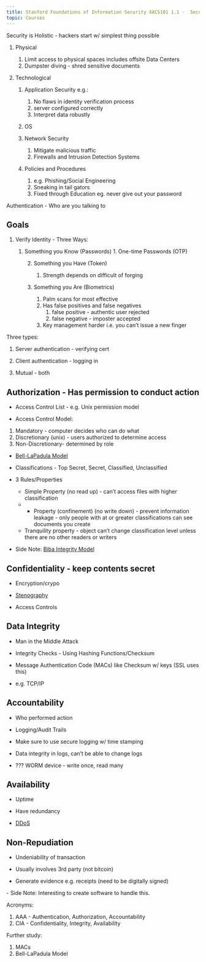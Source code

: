 ```yaml
---
title: Stanford Foundations of Information Security XACS101 1.1 -  Security Goals
topic: Courses
---
```


Security is Holistic - hackers start w/ simplest thing possible

1. Physical
    1. Limit access to physical spaces includes offsite Data Centers
    2. Dumpster diving - shred sensitive documents

2. Technological
    1. Application Security e.g.:
        1. No flaws in identity verification process
        2. server configured correctly
        3. Interpret data robustly

    2. OS
    3. Network Security
        1. Mitigate malicious traffic
        2. Firewalls and Intrusion Detection Systems

    4. Policies and Procedures
        1. e.g. Phishing/Social Engineering
        2. Sneaking in tail gators
        3. Fixed through Education eg. never give out your password

Authentication - Who are you talking to

## Goals

1. Verify Identity - Three Ways:
    1. Something you Know (Passwords)
            1. One-time Passwords (OTP)

        2. Something you Have (Token)
            1. Strength depends on difficult of forging

        3. Something you Are (Biometrics)
            1. Palm scans for most effective
            2. Has false positives and false negatives
                1. false positive - authentic user rejected
                2. false negative - imposter accepted            
            3. Key management harder i.e. you can’t issue a new finger

Three types:

1. Server authentication - verifying cert

2. Client authentication - logging in

3. Mutual - both

## Authorization - Has permission to conduct action

- Access Control List - e.g. Unix permission model

- Access Control Model:

1. Mandatory - computer decides who can do what
2. Discretionary (unix) - users authorized to determine access
3. Non-Discretionary- determined by role

- [Bell-LaPadula Model](https://en.wikipedia.org/wiki/Bell%E2%80%93LaPadula_model)

* Classifications - Top Secret, Secret, Classified, Unclassified
* 3 Rules/Properties
    * Simple Property (no read up) - can’t access files with higher classification
    * * Property (confinement) (no write down) - prevent information leakage - only people with at or greater classifications can see documents you create
    * Tranquility property - object can’t change classification level unless there are no other readers or writers

* Side Note: [Biba Integrity Model](https://en.wikipedia.org/wiki/Biba_model)

## Confidentiality - keep contents secret

- Encryption/crypo 

- [Stenography](https://en.wikipedia.org/wiki/Steganography)

- Access Controls

## Data Integrity

- Man in the Middle Attack

- Integrity Checks - Using Hashing Functions/Checksum

- Message Authentication Code (MACs) like Checksum w/ keys (SSL uses this)

- e.g. TCP/IP

## Accountability

- Who performed action

- Logging/Audit Trails

- Make sure to use secure logging w/ time stamping

- Data integrity in logs, can’t be able to change logs

- ??? WORM device - write once, read many

## Availability

- Uptime

- Have redundancy

- [DDoS](https://en.wikipedia.org/wiki/Denial-of-service_attack)

## Non-Repudiation

- Undeniability of transaction

- Usually involves 3rd party (not bitcoin)

- Generate evidence e.g. receipts (need to be digitally signed)

- Side Note: Interesting to create software to handle this.

Acronyms:

1. AAA - Authentication, Authorization, Accountability
2. CIA - Confidentiality, Integrity, Availability

Further study:

1. MACs
2. Bell-LaPadula Model
